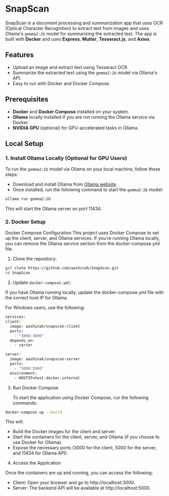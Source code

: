 # SnapScan

SnapScan is a document processing and summarization app that uses OCR (Optical Character Recognition) to extract text from images and uses Ollama's `gemma2:2b` model for summarizing the extracted text. The app is built with **Docker** and uses **Express**, **Multer**, **Tesseract.js**, and **Axios**.

## Features

- Upload an image and extract text using Tesseract OCR.
- Summarize the extracted text using the `gemma2:2b` model via Ollama's API.
- Easy to run with Docker and Docker Compose.

## Prerequisites

- **Docker** and **Docker Compose** installed on your system.
- **Ollama** locally installed if you are not running the Ollama service via Docker.
- **NVIDIA GPU** (optional) for GPU-accelerated tasks in Ollama.

## Local Setup

### 1. Install Ollama Locally (Optional for GPU Users)

To run the `gemma2:2b` model via Ollama on your local machine, follow these steps:

- Download and install Ollama from [Ollama website](https://ollama.com).
- Once installed, run the following command to start the `gemma2:2b` model:

```bash
ollama run gemma2:2b
```
This will start the Ollama server on port 11434.

### 2. Docker Setup
Docker Compose Configuration
This project uses Docker Compose to set up the client, server, and Ollama services. If you're running Ollama locally, you can remove the Ollama service section from the docker-compose.yml file.

1. Clone the repository:
   
```bash
git clone https://github.com/aashinak/SnapScan.git
cd SnapScan
```
2. Update `docker-compose.yml`:
   
  If you have Ollama running locally, update the docker-compose.yml file with the correct host IP for Ollama.

  For Windows users, use the following:
  ```bash
services:
  client:
    image: aashinak/snapscan-client
    ports:
      - "3000:3000"
    depends_on:
      - server

  server:
    image: aashinak/snapscan-server
    ports:
      - "5000:5000"
    environment:
      - HOSTIP=host.docker.internal
  ```
3. Run Docker Compose

   To start the application using Docker Compose, run the following commands:
  ```bash
  docker-compose up --build
  ```

  This will:

  - Build the Docker images for the client and server.
  - Start the containers for the client, server, and Ollama (if you choose to use Docker for Ollama).
  - Expose the necessary ports (3000 for the client, 5000 for the server, and 11434 for Ollama API).
  
4. Access the Application
  
  Once the containers are up and running, you can access the following:

  - Client: Open your browser and go to http://localhost:3000.
  - Server: The backend API will be available at http://localhost:5000.
